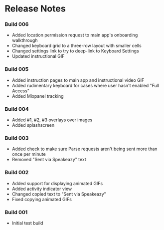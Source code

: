 # Release Notes

### Build 006
- Added location permission request to main app's onboarding walkthrough
- Changed keyboard grid to a three-row layout with smaller cells
- Changed settings link to try to deep-link to Keyboard Settings
- Updated instructional GIF

### Build 005
- Added instruction pages to main app and instructional video GIF
- Added rudimentary keyboard for cases where user hasn't enabled "Full Access"
- Added Mixpanel tracking

### Build 004
- Added #1, #2, #3 overlays over images
- Added splashscreen

### Build 003
- Added check to make sure Parse requests aren't being sent more than once per minute
- Removed "Sent via Speakeazy" text

### Build 002
- Added support for displaying animated GIFs
- Added activity indicator view
- Changed copied text to "Sent via Speakeazy"
- Fixed copying animated GIFs

### Build 001
- Initial test build